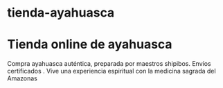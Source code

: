 # tienda-ayahuasca
Tienda online de ayahuasca
=======
Compra ayahuasca auténtica, preparada por maestros shipibos. Envíos certificados . Vive una experiencia espiritual con la medicina sagrada del Amazonas

